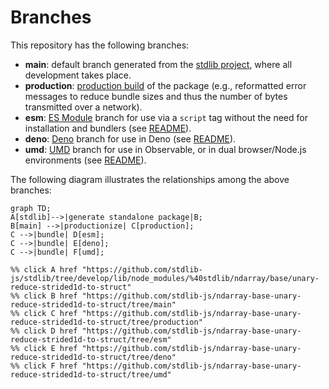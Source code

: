 <!--

@license Apache-2.0

Copyright (c) 2022 The Stdlib Authors.

Licensed under the Apache License, Version 2.0 (the "License");
you may not use this file except in compliance with the License.
You may obtain a copy of the License at

    http://www.apache.org/licenses/LICENSE-2.0

Unless required by applicable law or agreed to in writing, software
distributed under the License is distributed on an "AS IS" BASIS,
WITHOUT WARRANTIES OR CONDITIONS OF ANY KIND, either express or implied.
See the License for the specific language governing permissions and
limitations under the License.

-->

# Branches

This repository has the following branches:

-   **main**: default branch generated from the [stdlib project][stdlib-url], where all development takes place.
-   **production**: [production build][production-url] of the package (e.g., reformatted error messages to reduce bundle sizes and thus the number of bytes transmitted over a network).
-   **esm**: [ES Module][esm-url] branch for use via a `script` tag without the need for installation and bundlers (see [README][esm-readme]).
-   **deno**: [Deno][deno-url] branch for use in Deno (see [README][deno-readme]).
-   **umd**: [UMD][umd-url] branch for use in Observable, or in dual browser/Node.js environments (see [README][umd-readme]).

The following diagram illustrates the relationships among the above branches:

```mermaid
graph TD;
A[stdlib]-->|generate standalone package|B;
B[main] -->|productionize| C[production];
C -->|bundle| D[esm];
C -->|bundle| E[deno];
C -->|bundle| F[umd];

%% click A href "https://github.com/stdlib-js/stdlib/tree/develop/lib/node_modules/%40stdlib/ndarray/base/unary-reduce-strided1d-to-struct"
%% click B href "https://github.com/stdlib-js/ndarray-base-unary-reduce-strided1d-to-struct/tree/main"
%% click C href "https://github.com/stdlib-js/ndarray-base-unary-reduce-strided1d-to-struct/tree/production"
%% click D href "https://github.com/stdlib-js/ndarray-base-unary-reduce-strided1d-to-struct/tree/esm"
%% click E href "https://github.com/stdlib-js/ndarray-base-unary-reduce-strided1d-to-struct/tree/deno"
%% click F href "https://github.com/stdlib-js/ndarray-base-unary-reduce-strided1d-to-struct/tree/umd"
```

[stdlib-url]: https://github.com/stdlib-js/stdlib/tree/develop/lib/node_modules/%40stdlib/ndarray/base/unary-reduce-strided1d-to-struct
[production-url]: https://github.com/stdlib-js/ndarray-base-unary-reduce-strided1d-to-struct/tree/production
[deno-url]: https://github.com/stdlib-js/ndarray-base-unary-reduce-strided1d-to-struct/tree/deno
[deno-readme]: https://github.com/stdlib-js/ndarray-base-unary-reduce-strided1d-to-struct/blob/deno/README.md
[umd-url]: https://github.com/stdlib-js/ndarray-base-unary-reduce-strided1d-to-struct/tree/umd
[umd-readme]: https://github.com/stdlib-js/ndarray-base-unary-reduce-strided1d-to-struct/blob/umd/README.md
[esm-url]: https://github.com/stdlib-js/ndarray-base-unary-reduce-strided1d-to-struct/tree/esm
[esm-readme]: https://github.com/stdlib-js/ndarray-base-unary-reduce-strided1d-to-struct/blob/esm/README.md